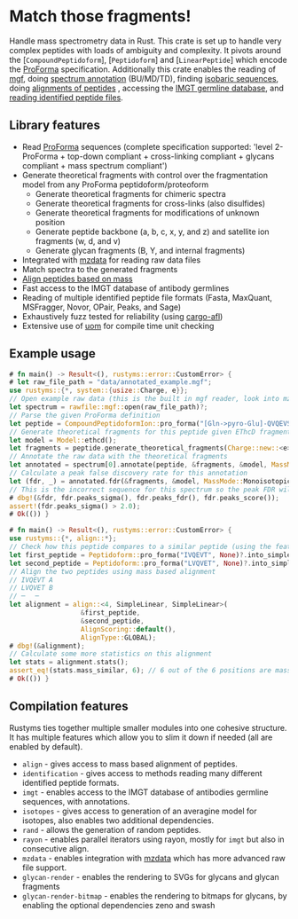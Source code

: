 # Match those fragments!

Handle mass spectrometry data in Rust. This crate is set up to handle very complex peptides with
loads of ambiguity and complexity. It pivots around the [`CompoundPeptidoform`], [`Peptidoform`] and [`LinearPeptide`]
which encode the [ProForma](https://github.com/HUPO-PSI/ProForma) specification. Additionally
this crate enables the reading of [mgf](rawfile::mgf), doing [spectrum annotation](RawSpectrum::annotate)
(BU/MD/TD), finding [isobaric sequences](find_isobaric_sets), doing [alignments of peptides](align::align)
, accessing the [IMGT germline database](imgt), and [reading identified peptide files](identification).

## Library features

 - Read [ProForma](https://github.com/HUPO-PSI/ProForma) sequences (complete specification supported: 'level 2-ProForma + top-down compliant + cross-linking compliant + glycans compliant + mass spectrum compliant')
 - Generate theoretical fragments with control over the fragmentation model from any ProForma peptidoform/proteoform
   - Generate theoretical fragments for chimeric spectra
   - Generate theoretical fragments for cross-links (also disulfides)
   - Generate theoretical fragments for modifications of unknown position
   - Generate peptide backbone (a, b, c, x, y, and z) and satellite ion fragments (w, d, and v)
   - Generate glycan fragments (B, Y, and internal fragments)
 - Integrated with [mzdata](https://crates.io/crates/mzdata) for reading raw data files
 - Match spectra to the generated fragments
 - [Align peptides based on mass](https://pubs.acs.org/doi/10.1021/acs.jproteome.4c00188)
 - Fast access to the IMGT database of antibody germlines
 - Reading of multiple identified peptide file formats (Fasta, MaxQuant, MSFragger, Novor, OPair, Peaks, and Sage)
 - Exhaustively fuzz tested for reliability (using [cargo-afl](https://crates.io/crates/cargo-afl))
 - Extensive use of [uom](https://docs.rs/uom/latest/uom/) for compile time unit checking

## Example usage

```rust
# fn main() -> Result<(), rustyms::error::CustomError> {
# let raw_file_path = "data/annotated_example.mgf";
use rustyms::{*, system::{usize::Charge, e}};
// Open example raw data (this is the built in mgf reader, look into mzdata for more advanced raw file readers)
let spectrum = rawfile::mgf::open(raw_file_path)?;
// Parse the given ProForma definition
let peptide = CompoundPeptidoformIon::pro_forma("[Gln->pyro-Glu]-QVQEVSERTHGGNFD", None)?;
// Generate theoretical fragments for this peptide given EThcD fragmentation
let model = Model::ethcd();
let fragments = peptide.generate_theoretical_fragments(Charge::new::<e>(2), &model);
// Annotate the raw data with the theoretical fragments
let annotated = spectrum[0].annotate(peptide, &fragments, &model, MassMode::Monoisotopic);
// Calculate a peak false discovery rate for this annotation 
let (fdr, _) = annotated.fdr(&fragments, &model, MassMode::Monoisotopic);
// This is the incorrect sequence for this spectrum so the peak FDR will indicate this
# dbg!(&fdr, fdr.peaks_sigma(), fdr.peaks_fdr(), fdr.peaks_score());
assert!(fdr.peaks_sigma() > 2.0);
# Ok(()) }
```

```rust
# fn main() -> Result<(), rustyms::error::CustomError> {
use rustyms::{*, align::*};
// Check how this peptide compares to a similar peptide (using the feature `align`)
let first_peptide = Peptidoform::pro_forma("IVQEVT", None)?.into_simple_linear().unwrap();
let second_peptide = Peptidoform::pro_forma("LVQVET", None)?.into_simple_linear().unwrap();
// Align the two peptides using mass based alignment
// IVQEVT A
// LVQVET B
// ─  ╶╴
let alignment = align::<4, SimpleLinear, SimpleLinear>(
                  &first_peptide, 
                  &second_peptide,
                  AlignScoring::default(), 
                  AlignType::GLOBAL);
# dbg!(&alignment);
// Calculate some more statistics on this alignment
let stats = alignment.stats();
assert_eq!(stats.mass_similar, 6); // 6 out of the 6 positions are mass similar
# Ok(()) }
```

## Compilation features

Rustyms ties together multiple smaller modules into one cohesive structure.
It has multiple features which allow you to slim it down if needed (all are enabled by default).
* `align` - gives access to mass based alignment of peptides.
* `identification` - gives access to methods reading many different identified peptide formats.
* `imgt` - enables access to the IMGT database of antibodies germline sequences, with annotations.
* `isotopes` - gives access to generation of an averagine model for isotopes, also enables two additional dependencies.
* `rand` - allows the generation of random peptides.
* `rayon` - enables parallel iterators using rayon, mostly for `imgt` but also in consecutive align.
* `mzdata` - enables integration with [mzdata](https://github.com/mobiusklein/mzdata) which has more advanced raw file support.
* `glycan-render` - enables the rendering to SVGs for glycans and glycan fragments
* `glycan-render-bitmap` - enables the rendering to bitmaps for glycans, by enabling the optional dependencies zeno and swash
